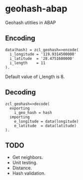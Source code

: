 # geohash-abap
Geohash utitlies in ABAP


## Encoding
    data(hash) = zcl_geohash=>encode(
      i_longitude = '119.9314500000'
      i_latitude  = '28.4751600000'
      i_length    = 11
    ).
Default value of i_length is 8.

## Decoding
    zcl_geohash=>decode(
      exporting
        i_geo_hash = hash
      importing
        e_longitude = data(longitude)
        e_latitude  = data(latitude)
    ).
## TODO
* Get neighbors.
* Unit testing.
* Distance.
* Hash validation.
